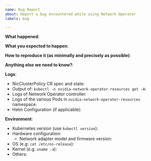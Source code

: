 ```yaml
---
name: Bug Report
about: Report a bug encountered while using Network Operator
labels: bug

---
```


<!-- Please use this template while reporting a bug and provide as much info as possible.
-->


**What happened**:

**What you expected to happen**:

**How to reproduce it (as minimally and precisely as possible)**:

**Anything else we need to know?**:

**Logs**:
- NicClusterPolicy CR spec and state:
- Output of: `kubectl -n nvidia-network-operator-resources get -A`:
- Logs of Network Operator controller:
- Logs of the various Pods in `nvidia-network-operator-resources` namespace:
- Helm Configuration (if applicable):

**Environment**:
- Kubernetes version (use `kubectl version`): 
- Hardware configuration:
  - Network adapter model and firmware version:
- OS (e.g: `cat /etc/os-release`):
- Kernel (e.g. `uname -a`):
- Others:
